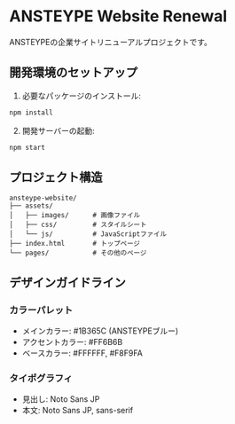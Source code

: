 # ANSTEYPE Website Renewal

ANSTEYPEの企業サイトリニューアルプロジェクトです。

## 開発環境のセットアップ

1. 必要なパッケージのインストール:
```bash
npm install
```

2. 開発サーバーの起動:
```bash
npm start
```

## プロジェクト構造

```
ansteype-website/
├── assets/
│   ├── images/      # 画像ファイル
│   ├── css/         # スタイルシート
│   └── js/          # JavaScriptファイル
├── index.html       # トップページ
└── pages/           # その他のページ
```

## デザインガイドライン

### カラーパレット
- メインカラー: #1B365C (ANSTEYPEブルー)
- アクセントカラー: #FF6B6B
- ベースカラー: #FFFFFF, #F8F9FA

### タイポグラフィ
- 見出し: Noto Sans JP
- 本文: Noto Sans JP, sans-serif 